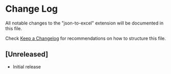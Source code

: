 # Change Log

All notable changes to the "json-to-excel" extension will be documented in this file.

Check [Keep a Changelog](http://keepachangelog.com/) for recommendations on how to structure this file.

## [Unreleased]

- Initial release